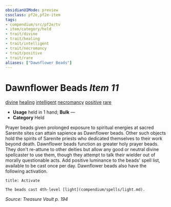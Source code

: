 ```yaml
---
obsidianUIMode: preview
cssclass: pf2e,pf2e-item
tags:
- compendium/src/pf2e/tv
- item/category/held
- trait/divine
- trait/healing
- trait/intelligent
- trait/necromancy
- trait/positive
- trait/rare
aliases: ["Dawnflower Beads"]
---
```

# Dawnflower Beads *Item 11*  
[divine](rules/traits/divine.md)  [healing](rules/traits/healing.md)  [intelligent](rules/traits/intelligent-gmg.md)  [necromancy](rules/traits/necromancy.md)  [positive](rules/traits/positive.md)  [rare](rules/traits/rare.md)  

- **Usage** held in 1 hand; **Bulk** —
- **Category** Held

Prayer beads given prolonged exposure to spiritual energies at sacred Sarenite sites can attain sapience as Dawnflower beads. Other such objects hold the spirits of Sarenite priests who dedicated themselves to their work beyond death. Dawnflower beads function as greater holy prayer beads. They don't re-attune to other deities but allow any good or neutral divine spellcaster to use them, though they attempt to talk their wielder out of morally questionable acts. Add positive luminance to the beads' spell list, available to be cast once per day. Dawnflower beads also have the following activation.

```ad-embed-ability
title: Activate

The beads cast 4th-level [light](compendium/spells/light.md).
```

*Source: Treasure Vault p. 194*